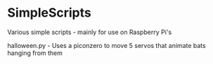 # SimpleScripts
Various simple scripts - mainly for use on Raspberry Pi's

halloween.py - Uses a piconzero to move 5 servos that animate bats hanging from them
